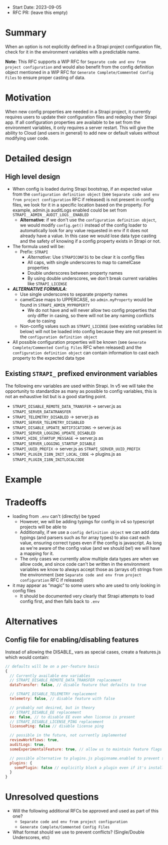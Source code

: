 - Start Date: 2023-09-05
- RFC PR: (leave this empty)

# Summary

When an option is not explicitly defined in a Strapi project configuration file, check for it in the environment variables with a predictable name.

**Note:** This RFC supports a WIP RFC for `Separate code and env from project configuration` and would also benefit from the config definition object mentioned in a WIP RFC for `Generate Complete/Commented Config Files` to ensure proper casting of data.

# Motivation

When new config properties are needed in a Strapi project, it currently requires users to update their configuration files and redeploy their Strapi app. If all configuration properties are available to be set from the environment variables, it only requires a server restart. This will give the ability to Cloud (and users in general) to add new or default values without modifying user code.

# Detailed design

## High level design

- When config is loaded during Strapi bootstrap, if an expected value from the `configuration definition object` (see `Separate code and env from project configuration` RFC if released) is not present in config files, we look for it in a specific location based on the property. For example, admin.js auditLogs enabled could be set from `STRAPI__ADMIN__AUDIT_LOGS__ENABLED`
  - **Alternative**: if we don't use the `configuration definition object`, we would  modify `config.get()` instead of the config loader to automatically look for any value requested in env if it does not already have a value. In this case we would lose data type casting and the safety of knowing if a config property exists in Strapi or not.
- The formula used will be:
  - Prefix: `STRAPI`
    - *Alternative*: Use `STRAPICONFIG` to be clear it is config files
    - All caps, with single underscores to map to camelCase properties
    - Double underscores between property names
    - By using double underscores, we don't break current variables like `STRAPI_LICENSE`
- ***ALTERNATIVE FORMULA***:
  - Use single underscores to separate property names
  - camelCase maps to UPPERCASE, so `admin.myProperty` would be found in `STRAPI_ADMIN_MYPROPERTY`
    - We do not have and will never allow two config properties that only differ in casing, so there will not be any naming conflicts due to casing
  - Non-config values such as `STRAPI_LICENSE` (see existing variables list below) will not be loaded into config because they are not present in the `configuration definition object`
- All possible configuration properties will be known (see `Generate Complete/Commented Config Files` RFC when released) and the `configuration definition object` can contain information to cast each property to the expected data type

## Existing `STRAPI_` prefixed environment variables

The following env variables are used within Strapi. In v5 we will take the opportunity to standardize as many as possible to config variables, this is not an exhaustive list but is a good starting point.

- `STRAPI_DISABLE_REMOTE_DATA_TRANSFER` → server.js as `STRAPI_SERVER_DATATRANSFER`
- `STRAPI_TELEMETRY_DISABLED` → server.js as `STRAPI_SERVER_TELEMETRY_DISABLED`
- `STRAPI_DISABLE_UPDATE_NOTIFICATIONS` → server.js as `STRAPI_SERVER_LOGGING_UPDATE_DISABLED`
- `STRAPI_HIDE_STARTUP_MESSAGE` → server.js as `STRAPI_SERVER_LOGGING_STARTUP_DISABLE`
- `STRAPI_UUID_PREFIX` → server.js as `STRAPI_SERVER_UUID_PREFIX`
- `STRAPI_PLUGIN_I18N_INIT_LOCAL_CODE` → plugins.js as `STRAPI_PLUGIN_I18N_INITLOCALCODE`

# Example

# Tradeoffs

- loading from `.env` can't (directly) be typed
  - However, we will be adding typings for config in v4 so typescript projects will be able to
  - Additionally, if we use a `config definition object` we can add data typings (and parsers such as for array types) to also cast each value, ensuring correct types even if the config is javascript. As long as we're aware of the config value (and we should be!) we will have a mapping for it.
  - The only cases we currently allow multiple data types are when we allow code, and since code can't be written in the environment variables we know to always accept those as (arrays of) strings from the environment (see `Separate code and env from project configuration` RFC if released)
- it may appear as “magic” to some users who are used to only looking in config files
  - It should be documented very clearly that Strapi attempts to load config first, and then falls back to `.env`

# Alternatives

## Config file for enabling/disabling features

Instead of allowing the DISABLE_ vars as special cases, create a features.js which would contain:

```js
// defaults will be on a per-feature basis
{
  // Currently available env variables
  // STRAPI_DISABLE_REMOTE_DATA_TRANSFER replacement
  dataTransfer: false, // disable feature that defaults to true

  // STRAPI_DISABLE_TELEMETRY replacement
  telemetry: false, // disable feature with false

  // probably not desired, but in theory
  // STRAPI_DISABLE_EE replacement
  ee: false, // to disable EE even when license is present
  // STRAPI_DISABLE_LICENSE_PING replacement
  licensePing: false // disable license ping

  // possible in the future, not currently implemented
  reviewWorkflows: true,
  auditLogs: true,
  someExperimentalFeature: true, // allow us to maintain feature flags in the future enable something that defaults to false until release

  // possible alternative to plugins.js pluginname.enabled to prevent strapi from loading plugins with this name, would need to explore how it would interact
  plugins: {
    somePlugin: false // explicitly block a plugin even if it's installed
  }
}
```

# Unresolved questions

- Will the following additional RFCs be approved and used as part of this one?
  - `Separate code and env from project configuration`
  - `Generate Complete/Commented Config Files`
- What format should we use to prevent conflicts? (Single/Double Underscores, etc)
